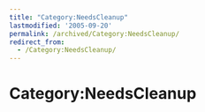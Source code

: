 ```yaml
---
title: "Category:NeedsCleanup"
lastmodified: '2005-09-20'
permalink: /archived/Category:NeedsCleanup/
redirect_from:
  - /Category:NeedsCleanup/
---
```


Category:NeedsCleanup
=====================



